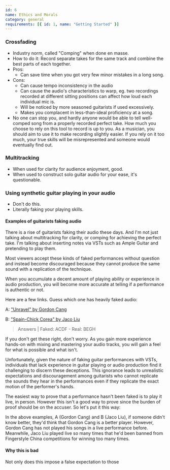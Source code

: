 ```yaml
---
id: 6
name: Ethics and Morals
category: general
requirements: [{ id: 1, name: "Getting Started" }]
---
```


### Crossfading

- Industry norm, called "Comping" when done en masse.
- How to do it: Record separate takes for the same track and combine the best parts of each together.
- Pros:
  - Can save time when you got very few minor mistakes in a long song.
- Cons:
  - Can cause tempo inconsistency in the audio
  - Can cause the audio's characteristics to warp, eg. two recordings recorded at different sitting positions can affect how loud each individual mic is.
  - Will be noticed by more seasoned guitarists if used excessively.
  - Makes you complacent in less-than-ideal proficiency at a song.
- No one can stop you, and hardly anyone would be able to tell well-comped song from a properly recorded perfect take. How much you choose to rely on this tool to record is up to you. As a musician, you should aim to use it to make recording slightly easier. If you rely on it too much, your true skills will be misrepresented and someone would eventually find out.

### Multitracking

- When used for clarity for audience enjoyment, good.
- When used to construct solo guitar audio for your ease, it's questionable.

### Using synthetic guitar playing in your audio

- Don't do this.
- Literally faking your playing skills.

#### Examples of guitarists faking audio

There is a rise of guitarists faking their audio these days. And I'm not just talking about multitracking for clarity, or comping for achieving the perfect take. I'm talking about inserting notes via VSTs such as Ample Guitar and pretending to play them.

Most viewers accept these kinds of faked performances without question and instead become discouraged because they cannot produce the same sound with a replication of the technique.

When you accumulate a decent amount of playing ability
or experience in audio production, you will become more accurate at telling if a performance is authentic or not.

Here are a few links. Guess which one has heavily faked audio:

A: ["Unravel" by Gordon Cang](https://youtu.be/ECzxrM6WPO4)

B: ["Spain-Chick Corea" by Jaco Liu](https://youtu.be/HKCDz4l-Q2s)

> Answers | Faked: ACDF - Real: BEGH

If you don't get these right, don't worry. As you gain more experience hands-on with mixing and mastering your audio tracks, you will gain a feel for what is possible and what isn't.

Unfortunately, given the nature of faking guitar performances with VSTs, individuals that lack experience in guitar playing or audio production find it challenging to discern these deceptions. This ignorance leads to unrealistic expectations and discouragement among guitarists who cannot replicate the sounds they hear in the performances even if they replicate the exact motion of the performer's hands.

The easiest way to prove that a performance hasn't been faked is to play it live, in person. However this isn't a good way to prove since the burden of proof should be on the accuser. So let's put it this way:

In the above examples, A (Gordon Cang) and B (Jaco Liu), if someone didn't know better, they'd think that Gordon Cang is a better player. However, Gordon Cang has not played his songs in a live performance before. Meanwhile, Jaco Liu played live so many times that he'd been banned from Fingerstyle China competitions for winning too many times.

#### Why this is bad

Not only does this impose a false expectation to those
